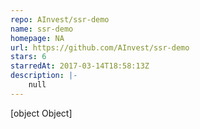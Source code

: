 ```yaml
---
repo: AInvest/ssr-demo
name: ssr-demo
homepage: NA
url: https://github.com/AInvest/ssr-demo
stars: 6
starredAt: 2017-03-14T18:58:13Z
description: |-
    null
---
```


[object Object]
